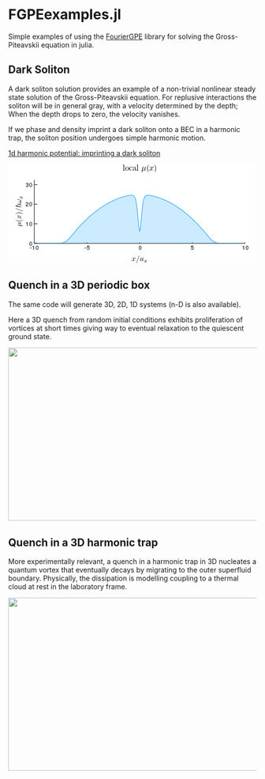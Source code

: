 # FGPEexamples.jl 
Simple examples of using the [FourierGPE](https://github.com/AshtonSBradley/FourierGPE.jl) library for solving the Gross-Piteavskii equation in julia.

## Dark Soliton

A dark soliton solution provides an example of a non-trivial nonlinear steady state solution of the Gross-Piteavskii equation. 
For replusive interactions the soliton will be in general gray, with a velocity determined by the depth; When the depth drops to zero, the velocity vanishes. 

If we phase and density imprint a dark soliton onto a BEC in a harmonic trap, the soliton position undergoes simple harmonic motion.

[1d harmonic potential: imprinting a dark soliton](https://ashtonsbradley.github.io/FGPEexamples.jl/html/1dharmonic.html)

<img src="/media/soliton.gif" width="500" height="200"> 

## Quench in a 3D periodic box
The same code will generate 3D, 2D, 1D systems (n-D is also available).

Here a 3D quench from random initial conditions exhibits proliferation of vortices at short times giving way to eventual relaxation to the quiescent ground state.

<img src="/media/3dquenchiso.gif" width="600" height="350">

## Quench in a 3D harmonic trap

More experimentally relevant, a quench in a harmonic trap in 3D nucleates a quantum vortex that eventually decays by migrating to the outer superfluid boundary. Physically, the dissipation is modelling coupling to a thermal cloud at rest in the laboratory frame.

<img src="/media/3dtrap.gif" width="600" height="350">
